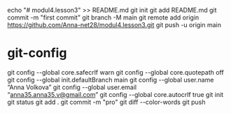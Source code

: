 echo "# modul4.lesson3" >> README.md
git init
git add README.md
git commit -m "first commit"
git branch -M main
git remote add origin https://github.com/Anna-net28/modul4.lesson3.git
git push -u origin main
# git-config
git config --global core.safecrlf warn
git config --global core.quotepath off
git config --global init.defaultBranch main
git config --global user.name “Anna Volkova”
git config --global user.email “anna35.anna35.v@gmail.com”
git config --global core.autocrlf true
git init
git status
git add .
git commit -m "pro"
git diff --color-words
git push